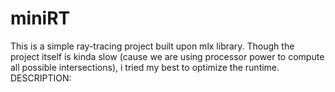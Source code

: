 # miniRT
This is a simple ray-tracing project built upon mlx library. Though the project itself is kinda slow (cause we are using processor power to compute all possible intersections), i tried my best to optimize the runtime.
DESCRIPTION:
 
